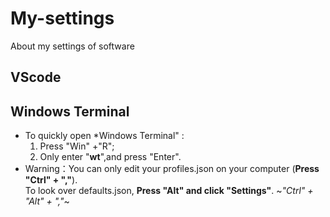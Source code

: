 # My-settings
About my settings of software

## VScode

## Windows Terminal
- To quickly open *Windows Terminal" :  
    1. Press "Win" +"R";  
    2. Only enter "**wt**",and press "Enter".  
- Warning：You can only edit your profiles.json on your computer (**Press "Ctrl" + ","**).  
To look over defaults.json, **Press "Alt" and click "Settings"**. ~*"Ctrl" + "Alt" + ","*~
